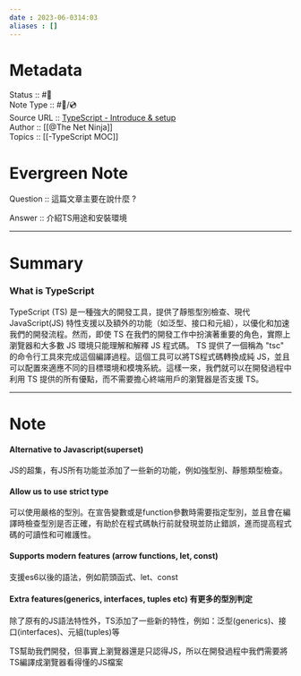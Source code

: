 ```yaml
---
date : 2023-06-0314:03
aliases : []
---
```

# Metadata
Status :: #🌱 <br>
Note Type :: #📨/💿 <br>
Source URL :: [TypeScript - Introduce & setup](https://www.youtube.com/watch?v=2pZmKW9-I_k&list=PL4cUxeGkcC9gUgr39Q_yD6v-bSyMwKPUI&index=1) <br>
Author :: [[@The Net Ninja]]<br>
Topics :: [[-TypeScript MOC]] <br>

# Evergreen Note

Question :: 這篇文章主要在說什麼 ?

Answer :: 介紹TS用途和安裝環境

---

# Summary 
### What is TypeScript
TypeScript (TS) 是一種強大的開發工具，提供了靜態型別檢查、現代 JavaScript(JS) 特性支援以及額外的功能（如泛型、接口和元組），以優化和加速我們的開發流程。然而，即使 TS 在我們的開發工作中扮演著重要的角色，實際上瀏覽器和大多數 JS 環境只能理解和解釋 JS 程式碼。
TS 提供了一個稱為 "tsc" 的命令行工具來完成這個編譯過程。這個工具可以將TS程式碼轉換成純 JS，並且可以配置來適應不同的目標環境和模塊系統。這樣一來，我們就可以在開發過程中利用 TS 提供的所有優點，而不需要擔心終端用戶的瀏覽器是否支援 TS。

---

# Note

#### Alternative to Javascript(superset) 
JS的超集，有JS所有功能並添加了一些新的功能，例如強型別、靜態類型檢查。
#### Allow us to use strict type 
可以使用嚴格的型別。在宣告變數或是function參數時需要指定型別，並且會在編譯時檢查型別是否正確，有助於在程式碼執行前就發現並防止錯誤，進而提高程式碼的可讀性和可維護性。
#### Supports modern features (arrow functions, let, const) 
支援es6以後的語法，例如箭頭函式、let、const
#### Extra features(generics, interfaces, tuples etc) 有更多的型別判定
除了原有的JS語法特性外，TS添加了一些新的特性，例如：泛型(generics)、接口(interfaces)、元組(tuples)等

TS幫助我們開發，但事實上瀏覽器還是只認得JS，所以在開發過程中我們需要將TS編譯成瀏覽器看得懂的JS檔案